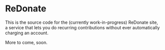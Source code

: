 # ReDonate

This is the source code for the (currently work-in-progress) ReDonate
site, a service that lets you do recurring contributions without ever
automatically charging an account.

More to come, soon.
